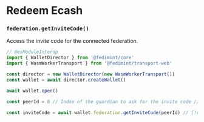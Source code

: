 # Redeem Ecash

### `federation.getInviteCode()`

Access the invite code for the connected federation.

```ts twoslash
// @esModuleInterop
import { WalletDirector } from '@fedimint/core'
import { WasmWorkerTransport } from '@fedimint/transport-web'

const director = new WalletDirector(new WasmWorkerTransport())
const wallet = await director.createWallet()

await wallet.open()

const peerId = 0 // Index of the guardian to ask for the invite code // [!code focus]

const inviteCode = await wallet.federation.getInviteCode(peerId) // [!code focus]
```

